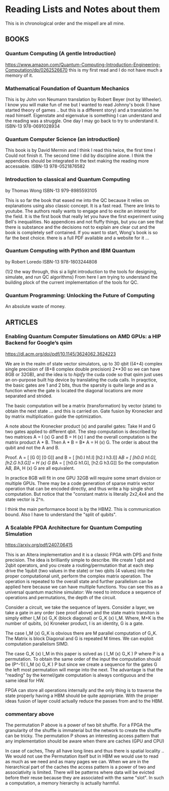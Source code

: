 # Reading Lists and Notes about them


This is in chronological order and the mispell are all mine. 

## BOOKS

### Quantum Computing (A gentle Introduction)
https://www.amazon.com/Quantum-Computing-Introduction-Engineering-Computation/dp/0262526670
this is my first read and I do not have much a memory of it.

### Mathematical Foundation of Quantum Mechanics 
This is by John von Neumann translation by Robert Beyer (not by Wheeler). I know you will make fun of me but I wanted to read Johnny's book (I have started theory of games .. but this is a different story) and a translation he read himself. Eigenstate and eigenvalue is something I can understand and the reading was a struggle. One day I may go back to try to understand it. ISBN-13 978-0691028934

### Quantum Computer Science (an introduction) 
This book is by David Mermin and I think I read this twice, the first time I Could not finish it. The second time I did by discipline alone. I think the appendices should be integrated in the text making the reading more accessable.  ISBN-13  978-0521876582

### Introduction to classical and Quantum Computing
by Thomas Wong ISBN-13 979-8985593105

This is so far the book that eased me into the QC because it relies on explanations using also classic concept. It is a fast read. There are links to youtube. The authors really wants to engage and to excite an interest for the field. It is the first book that really let you have the first experiment using Bell's inequalities. No appendices and not fluffy things, but you can see that there is substance and the decisions not to explain are clear cut and the book is completely self contained. If you want to start, Wong's book is so far the best choice. there is a full PDF available and a website for it ... 

### Quantum Computing with Python and IBM Quantum 
by Robert Loredo ISBN-13 978-1803244808

(1/2 the way through, this si a light introduction to the tools for designing, simulate, and run QC algorithms) From here I am trying to understand the building plock of the current implementation of the tools for QC. 

### Quantum Programming: Unlocking the Future of Computing 
An absolute waste of money.

## ARTICLES 

### Enabling Quantum Computer Simulations on AMD GPUs: a HIP Backend for Google’s qsim
https://dl.acm.org/doi/pdf/10.1145/3624062.3624223

We are in the realm of state vector simulators, up to 30 qbit ((4+4)
complex single precision of (8+8 complex double precision) 2**30 so we
can have 8GB or 32GB), and the idea is to _hipify_ the cuda code so
that qsim just uses an on-purpose built hip device by translating the
cuda calls.  In praqctice, the basic gates are 1 and 2 bits, thus the
sparsity is quite large and as a function where the gate is located
the diagonal locations are *more* separated and strided.

The basic computation will be a matrix (transformation) by vector
(state) to obtain the next state ... and this is carried on. Gate
fusion by Kronecker and by matrix multiplication guide the
optimization.

A note about the Kronecker product (x) and parallel gates: Take H and
G two gates applied to different qbit. The step computation is
described by two matrices A = I (x) G and B = H (x) I and the overall
computation is the matrix product A * B. Then A * B = B* A = H (x) G.
The order is about the qubit and not the A and B.

Proof. A = [ [G 0] [0 G]] and B = [ [h0.I h1.I] [h2.I h3.I]]
A*B = [ [h0.G h1.G], [h2.G h3.G]] = H (x) G 
B*A = [ [h0.G h1.G], [h2.G h3.G]] 
So the computation A*B, B*A, H (x) G are all equivalent. 

In practice 8GB will fit in one GPU 32GB will require some smart
division or multiple GPUs. There may be a code generation of sparse
matrix vector operation that can be encoded directly, and thus write a
hip single shot computation. But notice that the "constant matrix is
literally 2x2,4x4 and the state vector is 2^n.

I think the main performance boost is by the HBM2. This is
communication bound. Also I have to understand the "split of qubits".




### A Scalable FPGA Architecture for Quantum Computing Simulation
https://arxiv.org/pdf/2407.06415

This is an Altera implementation and it is a classic FPGA with DPS and
finite precision. The idea is brilliantly simple to describe.  We
create 1 qbit and 2qbit operators, and you create a
routing/permutation that at each step drive the 1qubit (two values in
the state) or two qbits (4 values) into the proper computational unit,
perform the complex matrix operation.  The operation is repeated to
the overall state and further parallelism can be applied here because
we can have multiple functions.  You can see this as a universal
quantum machine simulator: We need to introduce a sequence of
operations and permutations, the depth of the circuit. 

Consider a circuit, we take the sequence of layers. Consider a layer,
we take a gate in any order (see proof above) and the state matrix
transiton is simply either I_M (x) G_K (block diagonal) or G_K (x)
I_M. Where, M+K is the number of qubits, (x) Kroneker product, I is an
identity, G is a gate.  

The case I_M (x) G_K is obvious there are M parallel computation of
G_K. The Matrix is block Diagonal and G is repeated M times. We can
exploit computation parallelism SIMD.

The case G_K (x) I_M in this paper is solved as ( I_M (x) G_K ) P
where P is a permutation. To obtain the same order of the input the
computation should be (P^-1)( I_M (x) G_K ) P but since we create a
sequence for the gates G the left most permutation will merge into the
next. The advantage is that the "reading" by the kernel/gate
computation is always contiguous and the same ideal for HW.


FPGA can store all operations internally and the only thing is to
traverse the state properly having a HBM should be quite appropriate.
With the proper ideas fusion of layer could actually reduce the passes
from and to the HBM.


### commentary above 

The permutation P above is a power of two bit shuffle. For a FPGA the
granularity of the shuffle is immaterial but the network to create the
shuffle can be tricky. The permutation P shows an interesting access
pattern that any implementation should be aware when there are caches
(GPU and CPU)

In case of caches, They all have long lines and thus there is spatial
locality .. We would not use the Permutation itself but in HBM we
would use to read as much as we need and as many pages we can. When we
are in the hierarchical part of the caches the access pattern is a
power of two and associativity is limited. There will be patterns
where data will be evicted before their reuse because they are
associated with the same "slot". In such a computation, a memory
hierarchy is actually harmful. 


